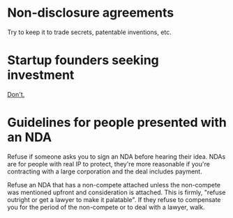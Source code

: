 # Non-disclosure agreements

Try to keep it to trade secrets, patentable inventions, etc.

# Startup founders seeking investment

[Don't.](http://onstartups.com/tabid/3339/bid/189/Startup-Reality-Distortion-3-The-Fallacy-Of-the-Non-Disclosure-Agreement-NDA.aspx)

# Guidelines for people presented with an NDA

Refuse if someone asks you to sign an NDA before hearing their idea. NDAs are for people with real IP to protect, they're more reasonable if you're contracting with a large corporation and the deal includes payment.

Refuse an NDA that has a non-compete attached unless the non-compete was mentioned upfront and consideration is attached. This is firmly, "refuse outright or get a lawyer to make it palatable". If they refuse to compensate you for the period of the non-compete or to deal with a lawyer, walk.
